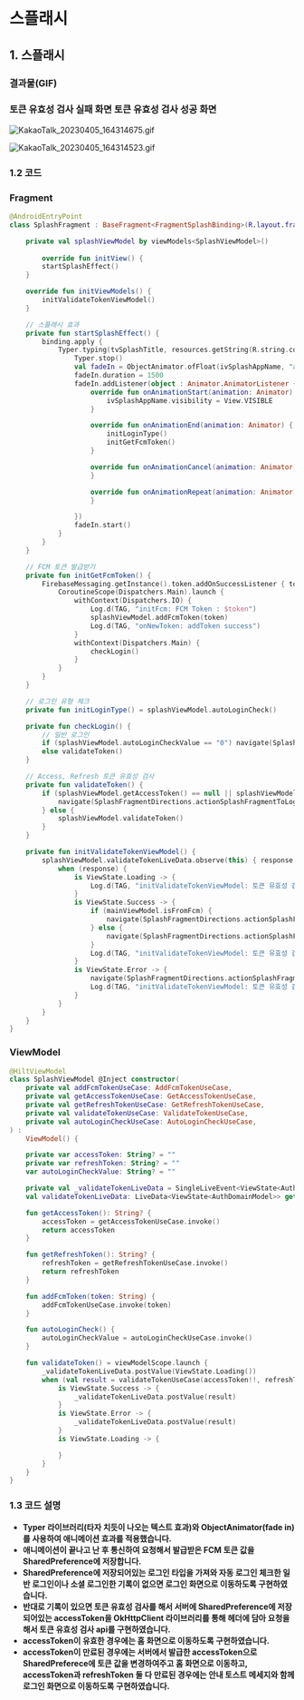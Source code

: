 # 스플래시

## 1. 스플래시

### 결과물(GIF)

### 토큰 유효성 검사 실패 화면                        토큰 유효성 검사 성공 화면

![KakaoTalk_20230405_164314675.gif](%E1%84%89%E1%85%B3%E1%84%91%E1%85%B3%E1%86%AF%E1%84%85%E1%85%A2%E1%84%89%E1%85%B5%20756745c9cd814e6bb723d919f1c7ef10/KakaoTalk_20230405_164314675.gif)

![KakaoTalk_20230405_164314523.gif](%E1%84%89%E1%85%B3%E1%84%91%E1%85%B3%E1%86%AF%E1%84%85%E1%85%A2%E1%84%89%E1%85%B5%20756745c9cd814e6bb723d919f1c7ef10/KakaoTalk_20230405_164314523.gif)

### 1.2 코드

### Fragment

```kotlin
@AndroidEntryPoint
class SplashFragment : BaseFragment<FragmentSplashBinding>(R.layout.fragment_splash) {

    private val splashViewModel by viewModels<SplashViewModel>()
		
		override fun initView() {
        startSplashEffect()
    }

    override fun initViewModels() {
        initValidateTokenViewModel()
    }

    // 스플래시 효과
    private fun startSplashEffect() {
        binding.apply {
            Typer.typing(tvSplashTitle, resources.getString(R.string.content_splash_title), false) {
                Typer.stop()
                val fadeIn = ObjectAnimator.ofFloat(ivSplashAppName, "alpha", 0f, 1f)
                fadeIn.duration = 1500
                fadeIn.addListener(object : Animator.AnimatorListener {
                    override fun onAnimationStart(animation: Animator) {
                        ivSplashAppName.visibility = View.VISIBLE
                    }

                    override fun onAnimationEnd(animation: Animator) {
                        initLoginType()
                        initGetFcmToken()
                    }

                    override fun onAnimationCancel(animation: Animator) {
                    }

                    override fun onAnimationRepeat(animation: Animator) {
                    }

                })
                fadeIn.start()
            }
        }
    }

    // FCM 토큰 발급받기
    private fun initGetFcmToken() {
        FirebaseMessaging.getInstance().token.addOnSuccessListener { token ->
            CoroutineScope(Dispatchers.Main).launch {
                withContext(Dispatchers.IO) {
                    Log.d(TAG, "initFcm: FCM Token : $token")
                    splashViewModel.addFcmToken(token)
                    Log.d(TAG, "onNewToken: addToken success")
                }
                withContext(Dispatchers.Main) {
                    checkLogin()
                }
            }
        }
    }

    // 로그인 유형 체크
    private fun initLoginType() = splashViewModel.autoLoginCheck()

    private fun checkLogin() {
        // 일반 로그인
        if (splashViewModel.autoLoginCheckValue == "0") navigate(SplashFragmentDirections.actionSplashFragmentToLoginFragment())
        else validateToken()
    }

    // Access, Refresh 토큰 유효성 검사
    private fun validateToken() {
        if (splashViewModel.getAccessToken() == null || splashViewModel.getRefreshToken() == null) { //로그인 페이지로 이동
            navigate(SplashFragmentDirections.actionSplashFragmentToLoginFragment())
        } else {
            splashViewModel.validateToken()
        }
    }

    private fun initValidateTokenViewModel() {
        splashViewModel.validateTokenLiveData.observe(this) { response ->
            when (response) {
                is ViewState.Loading -> {
                    Log.d(TAG, "initValidateTokenViewModel: 토큰 유효성 검사 시작")
                }
                is ViewState.Success -> {
                    if (mainViewModel.isFromFcm) {
                        navigate(SplashFragmentDirections.actionSplashFragmentToRecommendFragment())
                    } else {
                        navigate(SplashFragmentDirections.actionSplashFragmentToHomeFragment())
                    }
                    Log.d(TAG, "initValidateTokenViewModel: 토큰 유효성 검사 성공 ${response.message}")
                }
                is ViewState.Error -> {
                    navigate(SplashFragmentDirections.actionSplashFragmentToLoginFragment())
                    Log.d(TAG, "initValidateTokenViewModel: 토큰 유효성 검사 실패 ${response.message}")
                }
            }
        }
    }
}
```

### ViewModel

```kotlin
@HiltViewModel
class SplashViewModel @Inject constructor(
    private val addFcmTokenUseCase: AddFcmTokenUseCase,
    private val getAccessTokenUseCase: GetAccessTokenUseCase,
    private val getRefreshTokenUseCase: GetRefreshTokenUseCase,
    private val validateTokenUseCase: ValidateTokenUseCase,
    private val autoLoginCheckUseCase: AutoLoginCheckUseCase,
) :
    ViewModel() {

    private var accessToken: String? = ""
    private var refreshToken: String? = ""
    var autoLoginCheckValue: String? = ""

    private val _validateTokenLiveData = SingleLiveEvent<ViewState<AuthDomainModel>>()
    val validateTokenLiveData: LiveData<ViewState<AuthDomainModel>> get() = _validateTokenLiveData

    fun getAccessToken(): String? {
        accessToken = getAccessTokenUseCase.invoke()
        return accessToken
    }

    fun getRefreshToken(): String? {
        refreshToken = getRefreshTokenUseCase.invoke()
        return refreshToken
    }

    fun addFcmToken(token: String) {
        addFcmTokenUseCase.invoke(token)
    }

    fun autoLoginCheck() {
        autoLoginCheckValue = autoLoginCheckUseCase.invoke()
    }

    fun validateToken() = viewModelScope.launch {
        _validateTokenLiveData.postValue(ViewState.Loading())
        when (val result = validateTokenUseCase(accessToken!!, refreshToken!!)) {
            is ViewState.Success -> {
                _validateTokenLiveData.postValue(result)
            }
            is ViewState.Error -> {
                _validateTokenLiveData.postValue(result)
            }
            is ViewState.Loading -> {

            }
        }
    }
}
```

### 1.3 코드 설명

- **Typer 라이브러리(타자 치듯이 나오는 텍스트 효과)와 ObjectAnimator(fade in)를 사용하여 애니메이션 효과를 적용했습니다.**
- **애니메이션이 끝나고 난 후 통신하여 요청해서 발급받은 FCM 토큰 값을 SharedPreference에 저장합니다.**
- **SharedPreference에 저장되어있는 로그인 타입을 가져와 자동 로그인 체크한 일반 로그인이나 소셜 로그인한 기록이 없으면 로그인 화면으로 이동하도록 구현하였습니다.**
- **반대로 기록이 있으면 토큰 유효성 검사를 해서 서버에 SharedPreference에 저장되어있는 accessToken을 OkHttpClient 라이브러리를 통해 헤더에 담아 요청을 해서 토큰 유효성 검사 api를 구현하였습니다.**
- **accessToken이 유효한 경우에는 홈 화면으로 이동하도록 구현하였습니다.**
- **accessToken이 만료된 경우에는 서버에서 발급한 accessToken으로 SharedPreferece에 토큰 값을 변경하여주고 홈 화면으로 이동하고, accessToken과 refreshToken  둘 다 만료된 경우에는 안내 토스트 메세지와 함께 로그인 화면으로 이동하도록 구현하였습니다.**